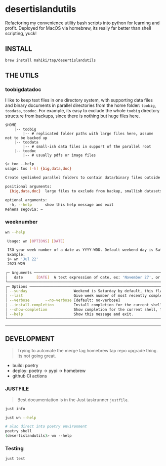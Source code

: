 # desertislandutils
Refactoring my convenience utility bash scripts into python for learning and profit. Deployed for MacOS via homebrew, its really far better than shell scripting, yuck!

## INSTALL
    brew install mahiki/tap/desertislandutils

## THE UTILS
### toobigdatadoc
I like to keep text files in one directory system, with supporting data files and binary documents in parallel directories from the home folder: `toobig`, `toodata`, `toodoc`. For example, its easy to exclude the whole `toobig` directory structure from backups, since there is nothing but huge files here.

    $HOME
        |-- toobig
            |-- # replicated folder paths with large files here, assume not to be backed up
        |-- toodata
            |-- # small-ish data files in support of the parallel root
        |-- toodoc
            |-- # usually pdfs or image files

```sh
$> too --help
usage: too [-h] {big,data,doc}

Create symlinked parallel folders to contain data/binary files outside of git repo or away from source/text files.

positional arguments:
  {big,data,doc}  large files to exclude from backup, smallish datasets, binary files like pdf

optional arguments:
  -h, --help      show this help message and exit
Kehena segovia: ~
```

### weeknumber
```sh
wn --help

 Usage: wn [OPTIONS] [DATE]

 ISO year week number of a date as YYYY-WDD. Default weekend day is Sat.
 Example:
 $> wn 'Jul 22'
 2023-W29

╭─ Arguments ───────────────────────────────────────────────────────────────────────────────────────────────────╮
│   date      [DATE]  A text expression of date, ex: 'November 27', or 2112-07-29 [default: (dynamic)]          │
╰───────────────────────────────────────────────────────────────────────────────────────────────────────────────╯
╭─ Options ─────────────────────────────────────────────────────────────────────────────────────────────────────╮
│ --sunday                     Weekend is Saturday by default, this flag sets Sunday weekend day.               │
│ --last                       Give week number of most recently completed week (overrides DATE argument).      │
│ --verbose       --no-verbose [default: no-verbose]                                                            │
│ --install-completion         Install completion for the current shell.                                        │
│ --show-completion            Show completion for the current shell, to copy it or customize the installation. │
│ --help                       Show this message and exit.                                                      │
╰───────────────────────────────────────────────────────────────────────────────────────────────────────────────╯
```

----------
## DEVELOPMENT
>Trying to automate the merge tag homebrew tap repo upgrade thing. Its not going great.

* build: poetry
* deploy: poetry -> pypi -> homebrew
* github CI actions

### JUSTFILE
>Best documentation is in the Just taskrunner `justfile`.

```sh
just info

just wn --help

# also direct into poetry environment
poetry shell
(desertislandutils)> wn --help
```

### Testing
    just test
